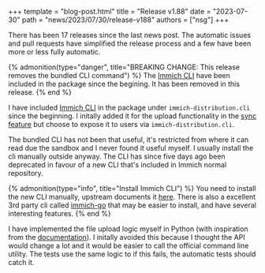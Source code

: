+++
template = "blog-post.html"
title = "Release v1.88"
date = "2023-07-30"
path = "news/2023/07/30/release-v188"
authors = ["nsg"]
+++


There has been 17 releases since the last news post. The automatic issues and pull requests have simplified the release process and a few have been more or less fully automatic.

{% admonition(type="danger", title="BREAKING CHANGE: This release removes the bundled CLI command") %}
The [Immich CLI](https://github.com/immich-app/CLI) have been included in the package since the begining. It has been removed in this release.
{% end %}

I have included [Immich CLI](https://github.com/immich-app/CLI) in the package under `immich-distribution.cli` since the beginning. I initally added it for the upload functionality in the [sync feature](/configuration/sync/) but choose to expose it to users via `immich-distribution.cli`.

The bundled CLI has not been that useful, it's restricted from where it can read due the sandbox and I never found it useful myself. I usually install the cli manually outside anyway. The CLI has since five days ago been deprecated in favour of a new CLI that's included in Immich normal repository.

{% admonition(type="info", title="Install Immich CLI") %}
You need to install the new CLI manually, upstream documents it [here](https://immich.app/docs/features/command-line-interface). There is also a excellent 3rd party cli called [immich-go](https://github.com/simulot/immich-go) that may be easier to install, and have several interesting features.
{% end %}

I have implemented the file upload logic myself in Python (with inspiration from the [documentation](https://immich.app/docs/guides/python-file-upload)). I initally avoided this because I thought the API would change a lot and it would be easier to call the official command line utility. The tests use the same logic to if this fails, the automatic tests should catch it.
